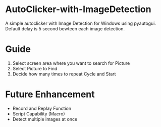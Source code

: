 # AutoClicker-with-ImageDetection
A simple autoclicker with Image Detection for Windows using pyautogui.
Default delay is 5 second bewteen each image detection.

# Guide
1. Select screen area where you want to search for Picture
2. Select Picture to Find
3. Decide how many times to repeat Cycle and Start

# Future Enhancement
- Record and Replay Function
- Script Capability (Macro)
- Detect multiple images at once
